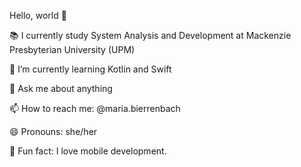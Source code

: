 Hello, world 👋

📚 I currently study System Analysis and Development at Mackenzie Presbyterian University (UPM)

🌱 I’m currently learning  Kotlin and Swift

💬 Ask me about anything

📫 How to reach me: @maria.bierrenbach

😄 Pronouns: she/her

🌈 Fun fact: I love mobile development.


